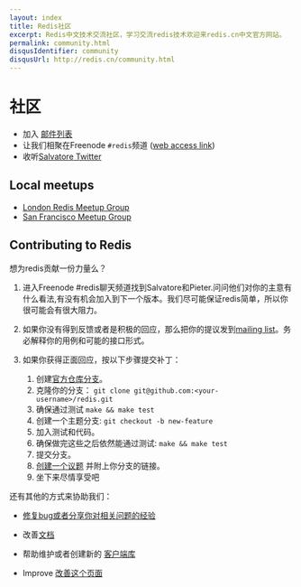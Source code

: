 ```yaml
---
layout: index
title: Redis社区
excerpt: Redis中文技术交流社区，学习交流redis技术欢迎来redis.cn中文官方网站。
permalink: community.html
disqusIdentifier: community
disqusUrl: http://redis.cn/community.html
---
```


<h1>社区</h1>
        
<ul>
<li>加入 <a href="http://groups.google.com/group/redis-db">邮件列表</a></li>
<li>让我们相聚在Freenode <code>#redis</code>频道 (<a href="http://webchat.freenode.net/?channels=redis">web access link</a>)</li>
<li>收听<a href="http://twitter.com/antirez">Salvatore Twitter</a></li>
</ul>


<h2>Local meetups</h2>

<ul>
<li><a href="http://www.meetup.com/Redis-London">London Redis Meetup Group</a></li>
<li><a href="http://sfmeetup.redis.io">San Francisco Meetup Group</a></li>
</ul>


<h2>Contributing to Redis</h2>

<p>想为redis贡献一份力量么？</p>

<ol>
<li><p>进入Freenode #redis聊天频道找到Salvatore和Pieter.问问他们对你的主意有什么看法,有没有机会加入到下一个版本。我们尽可能保证redis简单，所以你很可能会有很大阻力。
</p></li>
<li><p>如果你没有得到反馈或者是积极的回应，那么把你的提议发到<a href="http://groups.google.com/group/redis-db">mailing list</a>。务必解释你的用例和可能的接口形式。

</p></li>
<li><p>如果你获得正面回应，按以下步骤提交补丁：</p>

<ol>
<li>创建<a href="http://github.com/antirez/redis">官方仓库分支</a>。</li>
<li>克隆你的分支： <code>git clone git@github.com:&lt;your-username&gt;/redis.git</code></li>
<li>确保通过测试 <code>make &amp;&amp; make test</code></li>
<li>创建一个主题分支: <code>git checkout -b new-feature</code></li>
<li>加入测试和代码。</li>
<li>确保做完这些之后依然能通过测试: <code>make &amp;&amp; make test</code></li>
<li>提交分支。</li>
<li><a href="https://github.com/antirez/redis/issues">创建一个议题</a> 并附上你分支的链接。</li>
<li>坐下来尽情享受吧</li>
</ol>
</li>
</ol>


<p>还有其他的方式来协助我们：</p>

<ul>
<li><p><a href="https://github.com/antirez/redis/issues">修复bug或者分享你对相关问题的经验</a></p></li>
<li><p>改善<a href="http://github.com/antirez/redis-doc">文档</a></p></li>
<li><p>帮助维护或者创建新的 <a href="/clients.html">客户端库</a></p></li>
<li><p>Improve <a href="http://github.com/antirez/redis-io">改善这个页面</a></p></li>
</ul>